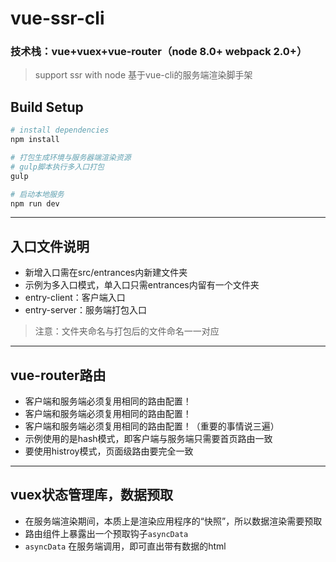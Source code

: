 # vue-ssr-cli

### 技术栈：vue+vuex+vue-router（node 8.0+   webpack 2.0+）

> support ssr with node
> 基于vue-cli的服务端渲染脚手架

## Build Setup

``` bash
# install dependencies
npm install

# 打包生成环境与服务器端渲染资源
# gulp脚本执行多入口打包
gulp

# 启动本地服务
npm run dev
```
---
## 入口文件说明
* 新增入口需在src/entrances内新建文件夹
* 示例为多入口模式，单入口只需entrances内留有一个文件夹
* entry-client：客户端入口
* entry-server：服务端打包入口
> 注意：文件夹命名与打包后的文件命名一一对应

---

## vue-router路由
* 客户端和服务端必须复用相同的路由配置！
* 客户端和服务端必须复用相同的路由配置！
* 客户端和服务端必须复用相同的路由配置！（重要的事情说三遍）
* 示例使用的是hash模式，即客户端与服务端只需要首页路由一致
* 要使用histroy模式，页面级路由要完全一致

---
## vuex状态管理库，数据预取
* 在服务端渲染期间，本质上是渲染应用程序的“快照”，所以数据渲染需要预取
* 路由组件上暴露出一个预取钩子`asyncData`
* `asyncData` 在服务端调用，即可直出带有数据的html
